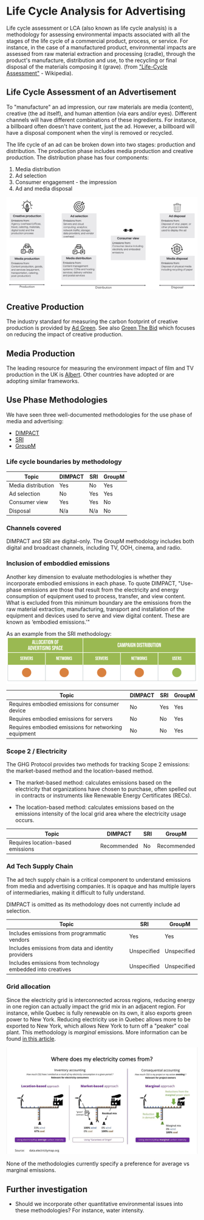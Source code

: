 # Life Cycle Analysis for Advertising

Life cycle assessment or LCA (also known as life cycle analysis) is a methodology for assessing environmental impacts associated with all the stages of the life cycle of a commercial product, process, or service. For instance, in the case of a manufactured product, environmental impacts are assessed from raw material extraction and processing (cradle), through the product's manufacture, distribution and use, to the recycling or final disposal of the materials composing it (grave). (from ["Life-Cycle Assessment"](https://en.wikipedia.org/wiki/Life-cycle_assessment) - Wikipedia).

## Life Cycle Assessment of an Advertisement

To "manufacture" an ad impression, our raw materials are media (content), creative (the ad itself), and human attention (via ears and/or eyes). Different channels will have different combinations of these ingredients. For instance, a billboard often doesn't have content, just the ad. However, a billboard will have a disposal component when the vinyl is removed or recycled.

The life cycle of an ad can be broken down into two stages: production and distribution. The production phase includes media production and creative production. The distribution phase has four components:

1. Media distribution
1. Ad selection
1. Consumer engagement - the impression
1. Ad and media disposal

![Lifecycle of an ad](images/lca_ad.png)

## Creative Production

The industry standard for measuring the carbon footprint of creative production is provided by [Ad Green](https://weareadgreen.org). See also [Green The Bid](https://www.greenthebid.earth) which focuses on reducing the impact of creative production.

## Media Production

The leading resource for measuring the environment impact of film and TV production in the UK is [Albert](https://wearealbert.org). Other countries have adopted or are adopting similar frameworks.

## Use Phase Methodologies

We have seen three well-documented methodologies for the use phase of media and advertising:

- [DIMPACT](https://dimpact.org/methodology)
- [SRI](https://www.sri-france.org/wp-content/uploads/2021/11/SRI_Calculating-the-carbon-footprint_VF.pdf)
- [GroupM](https://www.groupm.com/media-decarbonization-framework-groupm/)

### Life cycle boundaries by methodology

| Topic              | DIMPACT | SRI | GroupM |
| ------------------ | ------- | --- | ------ |
| Media distribution | Yes     | No  | Yes    |
| Ad selection       | No      | Yes | Yes    |
| Consumer view      | Yes     | Yes | No     |
| Disposal           | N/a     | N/a | No     |

### Channels covered

DIMPACT and SRI are digital-only. The GroupM methodology includes both digital and broadcast channels, including TV, OOH, cinema, and radio.

### Inclusion of emboddied emissions

Another key dimension to evaluate methodologies is whether they incorporate embodied emissions in each phase. To quote DIMPACT, "Use-phase emissions are those that result from the electricity and energy consumption of equipment used to process, transfer, and view content. What is excluded from this minimum boundary are the emissions from the raw material extraction, manufacturing, transport and installation of the equipment and devices used to serve and view digital content. These are known as ‘embodied emissions.'"

As an example from the SRI methodology:
![SRI scope by emissions phase](images/sri_phases.png)

| Topic                                                | DIMPACT | SRI | GroupM |
| ---------------------------------------------------- | ------- | --- | ------ |
| Requires embodied emissions for consumer device      | No      | Yes | Yes    |
| Requires embodied emissions for servers              | No      | No  | Yes    |
| Requires embodied emissions for networking equipment | No      | No  | Yes    |

### Scope 2 / Electricity

The GHG Protocol provides two methods for tracking Scope 2 emissions: the market-based method and the location-based method.

- The market-based method: calculates emissions based on the electricity that organizations have chosen to purchase, often spelled out in contracts or instruments like Renewable Energy Certificates (RECs).

- The location-based method: calculates emissions based on the emissions intensity of the local grid area where the electricity usage occurs.

| Topic                             | DIMPACT     | SRI | GroupM      |
| --------------------------------- | ----------- | --- | ----------- |
| Requires location-based emissions | Recommended | No  | Recommended |

### Ad Tech Supply Chain

The ad tech supply chain is a critical component to understand emissions from media and advertising companies. It is opaque and has multiple layers of intermediaries, making it difficult to fully understand.

DIMPACT is omitted as its methodology does not currently include ad selection.

| Topic                                                      | SRI         | GroupM      |
| ---------------------------------------------------------- | ----------- | ----------- |
| Includes emissions from programmatic vendors               | Yes         | Yes         |
| Includes emissions from data and identity providers        | Unspecified | Unspecified |
| Includes emissions from technology embedded into creatives | Unspecified | Unspecified |

### Grid allocation

Since the electricity grid is interconnected across regions, reducing energy in one region can actually impact the grid mix in an adjacent region. For instance, while Quebec is fully renewable on its own, it also exports green power to New York. Reducing electricity use in Quebec allows more to be exported to New York, which allows New York to turn off a "peaker" coal plant. This methodology is _marginal_ emissions. More information can be found [in this article](https://adgefficiency.com/energy-basics-average-vs-marginal-carbon-emissions/).

![Marginal vs Average grid mix](images/marginal_vs_average.jpg)

None of the methodologies currently specify a preference for average vs marginal emissions.

## Further investigation

- Should we incorporate other quantitative environmental issues into these methodologies? For instance, water intensity.
